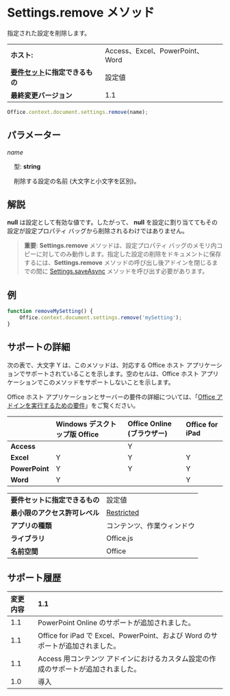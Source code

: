 

# Settings.remove メソッド
指定された設定を削除します。

|||
|:-----|:-----|
|**ホスト:**|Access、Excel、PowerPoint、Word|
|**[要件セット](../../docs/overview/specify-office-hosts-and-api-requirements.md)に指定できるもの**|設定値|
|**最終変更バージョン**|1.1|

```js
Office.context.document.settings.remove(name);
```


## パラメーター



_name_<br/>
&nbsp;&nbsp;&nbsp;&nbsp;型: **string**

&nbsp;&nbsp;&nbsp;&nbsp;削除する設定の名前 (大文字と小文字を区別)。

    



## 解説

 **null** は設定として有効な値です。したがって、 **null** を設定に割り当ててもその設定が設定プロパティ バッグから削除されるわけではありません。


 >**重要**: **Settings.remove** メソッドは、設定プロパティ バッグのメモリ内コピーに対してのみ動作します。指定した設定の削除をドキュメントに保存するには、**Settings.remove** メソッドの呼び出し後アドインを閉じるまでの間に [Settings.saveAsync](../../reference/shared/settings.saveasync.md) メソッドを呼び出す必要があります。


## 例




```js
function removeMySetting() {
    Office.context.document.settings.remove('mySetting');
}
```




## サポートの詳細


次の表で、大文字 Y は、このメソッドは、対応する Office ホスト アプリケーションでサポートされていることを示します。空のセルは、Office ホスト アプリケーションでこのメソッドをサポートしないことを示します。

Office ホスト アプリケーションとサーバーの要件の詳細については、「[Office アドインを実行するための要件](../../docs/overview/requirements-for-running-office-add-ins.md)」をご覧ください。



||**Windows デスクトップ版 Office**|**Office Online (ブラウザー)**|**Office for iPad**|
|:-----|:-----|:-----|:-----|
|**Access**||Y||
|**Excel**|Y|Y|Y|
|**PowerPoint**|Y|Y|Y|
|**Word**|Y||Y|

|||
|:-----|:-----|
|**要件セットに指定できるもの**|設定値|
|**最小限のアクセス許可レベル**|[Restricted](../../docs/develop/requesting-permissions-for-api-use-in-content-and-task-pane-add-ins.md)|
|**アプリの種類**|コンテンツ、作業ウィンドウ|
|**ライブラリ**|Office.js|
|**名前空間**|Office|

## サポート履歴




|**変更内容**|**1.1**|
|:-----|:-----|
|1.1|PowerPoint Online のサポートが追加されました。|
|1.1|Office for iPad で Excel、PowerPoint、および Word のサポートが追加されました。|
|1.1|Access 用コンテンツ アドインにおけるカスタム設定の作成のサポートが追加されました。|
|1.0|導入|
